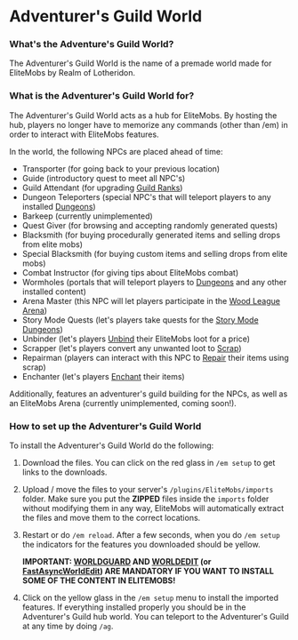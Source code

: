 # Adventurer's Guild World

### What's the Adventure's Guild World?

The Adventurer's Guild World is the name of a premade world made for EliteMobs by Realm of Lotheridon.

### What is the Adventurer's Guild World for?

The Adventurer's Guild World acts as a hub for EliteMobs. By hosting the hub, players no longer have to memorize any commands (other than /em) in order to interact with EliteMobs features.

In the world, the following NPCs are placed ahead of time:

- Transporter (for going back to your previous location)
- Guide (introductory quest to meet all NPC's)
- Guild Attendant (for upgrading [Guild Ranks](https://magmaguy.com/wiki.html#en+elitemobs+understanding_the_basics_of_elitemobs.md%step-2:-discovering-the-economy))
- Dungeon Teleporters (special NPC's that will teleport players to any installed [Dungeons](https://magmaguy.com/wiki.html#en+elitemobs+dungeons.md))
- Barkeep (currently unimplemented)
- Quest Giver (for browsing and accepting randomly generated quests)
- Blacksmith (for buying procedurally generated items and selling drops from elite mobs)
- Special Blacksmith (for buying custom items and selling drops from elite mobs)
- Combat Instructor (for giving tips about EliteMobs combat)
- Wormholes (portals that will teleport players to [Dungeons](https://magmaguy.com/wiki.html#en+elitemobs+dungeons.md) and any other installed content)
- Arena Master (this NPC will let players participate in the [Wood League Arena](https://magmaguy.com/wiki.html#en+elitemobs+understanding_the_basics_of_elitemobs.md%arenas))
- Story Mode Quests (let's players take quests for the [Story Mode Dungeons](www.magmaguy.com))
- Unbinder (let's players [Unbind](https://magmaguy.com/wiki.html#en+elitemobs+item_upgrade_system.md%unbinding-items) their EliteMobs loot for a price)
- Scrapper (let's players convert any unwanted loot to [Scrap](https://magmaguy.com/wiki.html#en+elitemobs+item_upgrade_system.md%scrapping-items))
- Repairman (players can interact with this NPC to [Repair](https://magmaguy.com/wiki.html#en+elitemobs+item_upgrade_system.md%repairing-elite-items) their items using scrap)
- Enchanter (let's players [Enchant](https://magmaguy.com/wiki.html#en+elitemobs+item_upgrade_system.md%enchanting-elite-items) their items)

Additionally, features an adventurer's guild building for the NPCs, as well as an EliteMobs Arena (currently unimplemented, coming soon!).

### How to set up the Adventurer's Guild World

To install the Adventurer's Guild World do the following:

1. Download the files. You can click on the red glass in `/em setup` to get links to the downloads.

2. Upload / move the files to your server's `/plugins/EliteMobs/imports` folder. Make sure you put the **ZIPPED** files inside the `imports` folder without modifying them in any way, EliteMobs will automatically extract the files and move them to the correct locations.

3. Restart or do `/em reload`. After a few seconds, when you do `/em setup` the indicators for the features you downloaded should be yellow.


   **IMPORTANT: [WORLDGUARD](https://dev.bukkit.org/projects/worldguard) AND [WORLDEDIT](https://dev.bukkit.org/projects/worldedit) (or [FastAsyncWorldEdit](https://www.spigotmc.org/resources/fastasyncworldedit.13932/)) ARE MANDATORY IF YOU WANT TO INSTALL SOME OF THE CONTENT IN ELITEMOBS!**

4. Click on the yellow glass in the `/em setup` menu to install the imported features. If everything installed properly you should be in the Adventurer's Guild hub world. You can teleport to the Adventurer's Guild at any time by doing `/ag`.